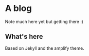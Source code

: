 # A blog
Note much here yet but getting there :)

## What's here
Based on Jekyll and the amplify theme.
